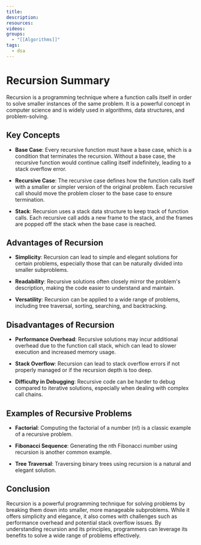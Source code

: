 ```yaml
---
title: 
description: 
resources: 
videos: 
groups:
  - "[[Algorithms]]"
tags:
  - dsa
---
```

# Recursion Summary

Recursion is a programming technique where a function calls itself in order to solve smaller instances of the same problem. It is a powerful concept in computer science and is widely used in algorithms, data structures, and problem-solving.

## Key Concepts

- **Base Case**: Every recursive function must have a base case, which is a condition that terminates the recursion. Without a base case, the recursive function would continue calling itself indefinitely, leading to a stack overflow error.

- **Recursive Case**: The recursive case defines how the function calls itself with a smaller or simpler version of the original problem. Each recursive call should move the problem closer to the base case to ensure termination.

- **Stack**: Recursion uses a stack data structure to keep track of function calls. Each recursive call adds a new frame to the stack, and the frames are popped off the stack when the base case is reached.

## Advantages of Recursion

- **Simplicity**: Recursion can lead to simple and elegant solutions for certain problems, especially those that can be naturally divided into smaller subproblems.

- **Readability**: Recursive solutions often closely mirror the problem's description, making the code easier to understand and maintain.

- **Versatility**: Recursion can be applied to a wide range of problems, including tree traversal, sorting, searching, and backtracking.

## Disadvantages of Recursion

- **Performance Overhead**: Recursive solutions may incur additional overhead due to the function call stack, which can lead to slower execution and increased memory usage.

- **Stack Overflow**: Recursion can lead to stack overflow errors if not properly managed or if the recursion depth is too deep.

- **Difficulty in Debugging**: Recursive code can be harder to debug compared to iterative solutions, especially when dealing with complex call chains.

## Examples of Recursive Problems

- **Factorial**: Computing the factorial of a number (n!) is a classic example of a recursive problem.

- **Fibonacci Sequence**: Generating the nth Fibonacci number using recursion is another common example.

- **Tree Traversal**: Traversing binary trees using recursion is a natural and elegant solution.

## Conclusion

Recursion is a powerful programming technique for solving problems by breaking them down into smaller, more manageable subproblems. While it offers simplicity and elegance, it also comes with challenges such as performance overhead and potential stack overflow issues. By understanding recursion and its principles, programmers can leverage its benefits to solve a wide range of problems effectively.
